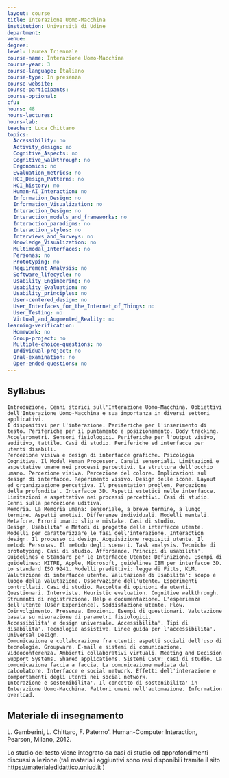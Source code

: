 ```yaml
---
layout: course
title: Interazione Uomo-Macchina
institution: Università di Udine
department: 
venue: 
degree: 
level: Laurea Triennale
course-name: Interazione Uomo-Macchina
course-year: 3
course-language: Italiano
course-type: In presenza
course-website: 
course-participants: 
course-optional: 
cfu: 
hours: 48
hours-lectures: 
hours-lab: 
teacher: Luca Chittaro
topics: 
  Accessibility: no 
  Activity_design: no 
  Cognitive_Aspects: no 
  Cognitive_walkthrough: no 
  Ergonomics: no 
  Evaluation_metrics: no 
  HCI_Design_Patterns: no 
  HCI_history: no 
  Human-AI_Interaction: no 
  Information_Design: no 
  Information_Visualization: no 
  Interaction_Design: no 
  Interaction_models_and_frameworks: no 
  Interaction_paradigms: no 
  Interaction_styles: no 
  Interviews_and_Surveys: no 
  Knowledge_Visualization: no 
  Multimodal_Interfaces: no 
  Personas: no 
  Prototyping: no 
  Requirement_Analysis: no 
  Software_lifecycle: no 
  Usability_Engineering: no 
  Usability_Evaluation: no 
  Usability_principles: no 
  User-centered_design: no 
  User_Interfaces_for_the_Internet_of_Things: no 
  User_Testing: no 
  Virtual_and_Augmented_Reality: no 
learning-verification: 
  Homework: no 
  Group-project: no 
  Multiple-choice-questions: no 
  Individual-project: no 
  Oral-examination: no 
  Open-ended-questions: no 
---
```



## Syllabus 

    Introduzione. Cenni storici sull'Interazione Uomo-Macchina. Obbiettivi dell'Interazione Uomo-Macchina e sua importanza in diversi settori applicativi.
    I dispositivi per l'interazione. Periferiche per l'inserimento di testo. Periferiche per il puntamento e posizionamento. Body tracking. Accelerometri. Sensori fisiologici. Periferiche per l'output visivo, auditivo, tattile. Casi di studio. Periferiche ed interfacce per utenti disabili.
    Percezione visiva e design di interfacce grafiche. Psicologia Cognitiva. Il Model Human Processor. Canali sensoriali. Limitazioni e aspettative umane nei processi percettivi. La struttura dell'occhio umano. Percezione visiva. Percezione del colore. Implicazioni sul design di interfacce. Reperimento visivo. Design delle icone. Layout ed organizzazione percettiva. Il presentation problem. Percezione della profondita'. Interfacce 3D. Aspetti estetici nelle interfacce. Limitazioni e aspettative nei processi percettivi. Casi di studio. Cenni sulla percezione uditiva.
    Memoria. La Memoria umana: sensoriale, a breve termine, a lungo termine. Aspetti emotivi. Differenze individuali. Modelli mentali. Metafore. Errori umani: slip e mistake. Casi di studio.
    Design, Usabilita' e Metodi di progetto delle interfacce utente. Modelli per caratterizzare le fasi dell'interazione. Interaction design. Il processo di design. Acquisizione requisiti utente. Il metodo Personas. Il metodo degli scenari. Task analysis. Tecniche di prototyping. Casi di studio. Affordance. Principi di usabilita'. Guidelines e Standard per le Interfacce Utente: Definizione. Esempi di guidelines: MITRE, Apple, Microsoft, guidelines IBM per interfacce 3D. Lo standard ISO 9241. Modelli predittivi: legge di Fitts, KLM.
    Valutazione di interfacce utente. Valutazione di Usabilita': scopo e luogo della valutazione. Osservazione dell'utente. Esperimenti controllati. Casi di studio. Raccolta di opinioni da utenti. Questionari. Interviste. Heuristic evaluation. Cognitive walkthrough. Strumenti di registrazione. Help e documentazione. L'esperienza dell'utente (User Experience). Soddisfazione utente. Flow. Coinvolgimento. Presenza. Emozioni. Esempi di questionari. Valutazione basata su misurazione di parametri fisiologici.
    Accessibilita' e design universale. Accessibilita'. Tipi di disabilita'. Tecnologie assistive. Linee guida per l'accessibilita'. Universal Design.
    Comunicazione e collaborazione fra utenti: aspetti sociali dell'uso di tecnologie. Groupware. E-mail e sistemi di comunicazione. Videoconferenza. Ambienti collaborativi virtuali. Meeting and Decision Support Systems. Shared applications. Sistemi CSCW: casi di studio. La comunicazione faccia a faccia. La comunicazione mediata dal calcolatore. Interfacce e social network. Effetti dell'interazione e comportamenti degli utenti nei social network.
    Interazione e sostenibilita'. Il concetto di sostenibilita' in Interazione Uomo-Macchina. Fattori umani nell'automazione. Information overload.


## Materiale di insegnamento 
L. Gamberini, L. Chittaro, F. Paterno'. Human-Computer Interaction, Pearson, Milano, 2012.

Lo studio del testo viene integrato da casi di studio ed approfondimenti discussi a lezione (tali materiali aggiuntivi sono resi disponibili tramite il sito https://materialedidattico.uniud.it )
